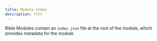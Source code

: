 ```yaml
---
title: Module Index
description: tttt
---
```

Bible Modules contain an `index.json` file at the root of the module, which provides metadata for the module.


